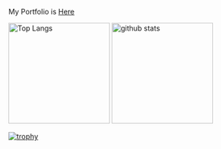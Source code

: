 My Portfolio is [Here](https://rainierrr.github.io/portfolio/)
<p align="left"> 
  <img alt="Top Langs" height="200px" src="https://github-readme-stats.vercel.app/api/top-langs/?username=rainierrr&layout=compact&count_private=true&show_icons=true&langs_count=10&exclude_repo=WebGL,kuwahara-reserch-project,pandora,ball_rolling_game,portfolio,micon" />
  <img alt="github stats" height="200px" src="https://github-readme-stats.vercel.app/api?username=rainierrr&count_private=true&show_icons=true&show_icons=true" />
</p>

[![trophy](https://github-profile-trophy.vercel.app/?username=rainierrr&column=10
)](https://github.com/ryo-ma/github-profile-trophy)
